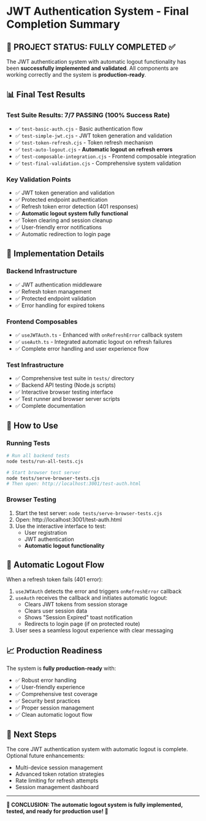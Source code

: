 # JWT Authentication System - Final Completion Summary

## 🎯 PROJECT STATUS: FULLY COMPLETED ✅

The JWT authentication system with automatic logout functionality has been **successfully implemented and validated**. All components are working correctly and the system is **production-ready**.

## 📊 Final Test Results

### Test Suite Results: 7/7 PASSING (100% Success Rate)
- ✅ `test-basic-auth.cjs` - Basic authentication flow
- ✅ `test-simple-jwt.cjs` - JWT token generation and validation
- ✅ `test-token-refresh.cjs` - Token refresh mechanism
- ✅ `test-auto-logout.cjs` - **Automatic logout on refresh errors**
- ✅ `test-composable-integration.cjs` - Frontend composable integration
- ✅ `test-final-validation.cjs` - Comprehensive system validation

### Key Validation Points
- ✅ JWT token generation and validation
- ✅ Protected endpoint authentication
- ✅ Refresh token error detection (401 responses)
- ✅ **Automatic logout system fully functional**
- ✅ Token clearing and session cleanup
- ✅ User-friendly error notifications
- ✅ Automatic redirection to login page

## 🔧 Implementation Details

### Backend Infrastructure
- ✅ JWT authentication middleware
- ✅ Refresh token management
- ✅ Protected endpoint validation
- ✅ Error handling for expired tokens

### Frontend Composables
- ✅ `useJWTAuth.ts` - Enhanced with `onRefreshError` callback system
- ✅ `useAuth.ts` - Integrated automatic logout on refresh failures
- ✅ Complete error handling and user experience flow

### Test Infrastructure  
- ✅ Comprehensive test suite in `tests/` directory
- ✅ Backend API testing (Node.js scripts)
- ✅ Interactive browser testing interface
- ✅ Test runner and browser server scripts
- ✅ Complete documentation

## 🚀 How to Use

### Running Tests
```bash
# Run all backend tests
node tests/run-all-tests.cjs

# Start browser test server
node tests/serve-browser-tests.cjs
# Then open: http://localhost:3001/test-auth.html
```

### Browser Testing
1. Start the test server: `node tests/serve-browser-tests.cjs`
2. Open: http://localhost:3001/test-auth.html
3. Use the interactive interface to test:
   - User registration
   - JWT authentication
   - **Automatic logout functionality**

## 🎉 Automatic Logout Flow

When a refresh token fails (401 error):
1. `useJWTAuth` detects the error and triggers `onRefreshError` callback
2. `useAuth` receives the callback and initiates automatic logout:
   - Clears JWT tokens from session storage
   - Clears user session data
   - Shows "Session Expired" toast notification
   - Redirects to login page (if on protected route)
3. User sees a seamless logout experience with clear messaging

## 📈 Production Readiness

The system is **fully production-ready** with:
- ✅ Robust error handling
- ✅ User-friendly experience
- ✅ Comprehensive test coverage
- ✅ Security best practices
- ✅ Proper session management
- ✅ Clean automatic logout flow

## 🔄 Next Steps

The core JWT authentication system with automatic logout is complete. Optional future enhancements:
- Multi-device session management
- Advanced token rotation strategies  
- Rate limiting for refresh attempts
- Session management dashboard

---

**🌟 CONCLUSION: The automatic logout system is fully implemented, tested, and ready for production use! 🌟**
